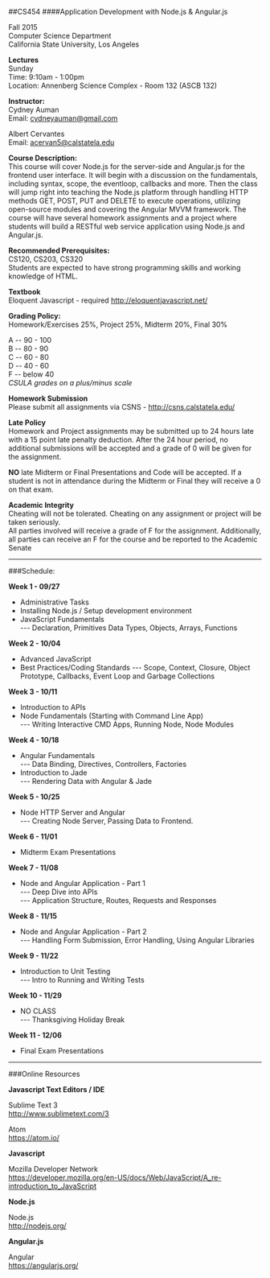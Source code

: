 ##CS454
####Application Development with Node.js & Angular.js


Fall 2015 <br/>
Computer Science Department <br/>
California State University, Los Angeles


**Lectures** <br/>
Sunday <br/>
Time: 9:10am - 1:00pm <br/>
Location: Annenberg Science Complex - Room 132 (ASCB 132)


**Instructor:** <br/>
Cydney Auman <br/>
Email: cydneyauman@gmail.com

Albert Cervantes <br/>
Email: acervan5@calstatela.edu


**Course Description:** <br/>
This course will cover Node.js for the server-side and Angular.js for the frontend user interface. It will begin with a discussion on the fundamentals, including syntax, scope, the eventloop, callbacks and more. Then the class will jump right into teaching the Node.js platform through handling HTTP methods GET, POST, PUT and DELETE to execute operations, utilizing open-source modules and covering the Angular MVVM framework.  The course will have several homework assignments and a project where students will build a RESTful web service application using Node.js and Angular.js.

**Recommended Prerequisites:** <br/>
CS120, CS203, CS320 <br/>
Students are expected to have strong programming skills and working knowledge of HTML.

**Textbook** <br/>
Eloquent Javascript - required
http://eloquentjavascript.net/

**Grading Policy:** <br/>
Homework/Exercises 25%, Project 25%, Midterm 20%, Final 30%

A -- 90 - 100 <br/>
B -- 80 - 90 <br/>
C -- 60 - 80 <br/>
D -- 40 - 60 <br/>
F -- below 40 <br/>
*CSULA grades on a plus/minus scale*

**Homework Submission** <br />
Please submit all assignments via CSNS - http://csns.calstatela.edu/

**Late Policy** <br/>
Homework and Project assignments may be submitted up to 24 hours late with a 15 point late penalty deduction.  After the 24 hour period, no additional submissions will be accepted and a grade of 0 will be given for the assignment.

**NO** late Midterm or Final Presentations and Code will be accepted.  If a student is not in attendance during the Midterm or Final they will receive a 0 on that exam.

**Academic Integrity** <br/>
Cheating will not be tolerated. Cheating on any assignment or project will be taken seriously.  
All parties involved will receive a grade of F for the assignment.  Additionally, all parties can receive an F for the course and be reported to the Academic Senate

<hr/>

###Schedule:

**Week 1 - 09/27**

 - Administrative Tasks <br/>
 - Installing Node.js / Setup development environment<br/>
 - JavaScript Fundamentals <br/>
 --- Declaration, Primitives Data Types, Objects, Arrays, Functions

**Week 2 - 10/04**

 - Advanced JavaScript <br/>
 - Best Practices/Coding Standards 
 --- Scope, Context, Closure, Object Prototype, Callbacks, Event Loop and Garbage Collections

**Week 3 - 10/11**
 - Introduction to APIs <br />
 - Node Fundamentals (Starting with Command Line App) <br/>
--- Writing Interactive CMD Apps, Running Node, Node Modules

**Week 4 - 10/18**

- Angular Fundamentals <br/>
--- Data Binding, Directives, Controllers, Factories
- Introduction to Jade <br/>
--- Rendering Data with Angular & Jade

**Week 5 - 10/25**

- Node HTTP Server and Angular <br/>
--- Creating Node Server, Passing Data to Frontend.

**Week 6 - 11/01**

- Midterm Exam Presentations

**Week 7 - 11/08**

- Node and Angular Application -  Part 1 <br/>
--- Deep Dive into APIs <br />
--- Application Structure, Routes, Requests and Responses

**Week 8 - 11/15**

- Node and Angular Application - Part 2 <br/>
--- Handling Form Submission, Error Handling, Using Angular Libraries

**Week 9 - 11/22**

- Introduction to Unit Testing <br/>
--- Intro to Running and Writing Tests

**Week 10 - 11/29**

- NO CLASS <br/>
--- Thanksgiving Holiday Break

**Week 11 - 12/06**

- Final Exam Presentations

<hr/>
###Online Resources

**Javascript Text Editors / IDE**

Sublime Text 3 <br/>
http://www.sublimetext.com/3

Atom <br/>
https://atom.io/

**Javascript**

Mozilla Developer Network <br/>
https://developer.mozilla.org/en-US/docs/Web/JavaScript/A_re-introduction_to_JavaScript


**Node.js**

Node.js <br/>
http://nodejs.org/

**Angular.js**

Angular <br/>
https://angularjs.org/
